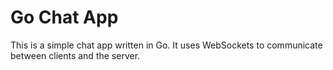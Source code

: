 # Go Chat App

This is a simple chat app written in Go. It uses WebSockets to communicate between clients and the server.

